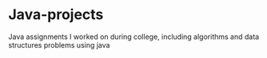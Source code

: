 # Java-projects
Java assignments I worked on during college, including algorithms and data structures problems using java
